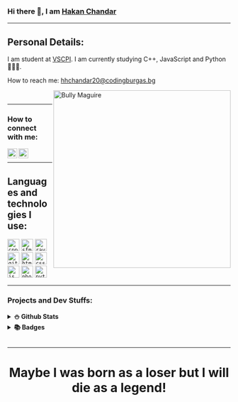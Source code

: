 ### Hi there 👋, I am [Hakan Chandar](https://github.com/HHChandar20/)

<hr>

## Personal Details:

I am student at [VSCPI](https://www.codingburgas.bg/). I am currently studying C++, JavaScript and Python👨🏻‍🏫.

How to reach me: hhchandar20@codingburgas.bg

<img align="right" alt="Bully Maguire" src="https://c.tenor.com/9qZhM0uswAYAAAAd/bully-maguire-dance.gif" width= "400" height= "400"/>

<br>
<hr>

### How to connect with me:

<a href = "https://www.instagram.com/h_chandar/"><img align="left" alt="instagram" width="22px" src="https://cdn.jsdelivr.net/npm/simple-icons@v3/icons/instagram.svg"></a>
<a href = "https://www.facebook.com/hakan.chandar.12/"><img align="left" alt="instagram" width="22px" src="https://cdn.jsdelivr.net/npm/simple-icons@v3/icons/facebook.svg"></a>
<br>
<hr>

## Languages and technologies I use:

<code><img height="27" src="https://pbs.twimg.com/media/D1oRoQ0WsAA036b.png" alt="cpp"></code>
<code><img height="27" src="https://upload.wikimedia.org/wikipedia/commons/thumb/a/a0/SFML_Logo.svg/1200px-SFML_Logo.svg.png" alt="sfml"></code>
<code><img height="27" src="https://upload.wikimedia.org/wikipedia/commons/f/f4/Raylib_logo.png" alt="raylib"></code>
<code><img height="27" src="https://upload.wikimedia.org/wikipedia/commons/9/91/Octicons-mark-github.svg" alt="git"></code>
<code><img height="27" src="https://upload.wikimedia.org/wikipedia/commons/2/21/Devicon-html5-plain-wordmark.svg" alt="html"></code>
<code><img height="27" src="https://user-images.githubusercontent.com/63719283/116717419-8809a000-a9e1-11eb-8e3c-148c4456be99.png" alt="css"></code>
<code><img height="27" src="http://www.wsmachinery.com.au/wp-content/uploads/2016/03/js-logo-300x300.png" alt="js"></code>
<code><img height="27" src="https://i.pinimg.com/originals/9c/ea/ba/9ceaba69b7a9f89158ff953107978f3e.png" alt="photoshop"></code>
<code><img height="27" src="https://dev.bg/wp-content/uploads/2021/03/1200px-python-logo-notext.svg_.png" alt="python"></code>
<br>
<hr>

### Projects and Dev Stuffs:

<details>	
  <summary><b>⛄ Github Stats</b></summary>

![Grade](https://github-readme-stats.vercel.app/api?username=hhchandar20&show_icons=true&theme=merko&count_private=true)
<br>
![Top Langs](https://github-readme-stats.vercel.app/api/top-langs/?username=hhchandar20&theme=merko)
  <br>
<hr>
</details>

<details style = "display: inline;">
  <summary><b>📚 Badges</b></summary>

<a href ="https://www.credly.com/earner/earned/badge/66534970-07ab-45db-8467-b8138122654e"><img align="left" alt="Word Office 2016" width="200px" src="https://images.credly.com/size/680x680/images/fd092703-61db-4e9f-9c7c-2211d44ca87d/MOS_Word.png" ></a>
<a href ="https://www.credly.com/badges/381f603e-6864-4e40-8380-3b372a1fe4fe"><img align="left" alt="Javascript" width="200px" src="https://images.credly.com/size/340x340/images/16840ea3-5c9a-4599-853e-7e15bac7748e/MTA-Introduction_to_Programming_Using_JavaScript-600x600.png" ></a>
<a href ="https://www.credly.com/earner/earned/badge/6e167c98-2612-4eeb-b8f7-0ef80349b12a"><img align="left" alt="Javascript" width="200px" src="https://images.credly.com/size/340x340/images/d0790dc7-5127-4262-a492-1b60030b0114/MOS_Excel.png" ></a>

</details>  

<br>
<hr>

<div align="center">
  
  # Maybe I was born as a loser but I will die as a legend!

</div>
